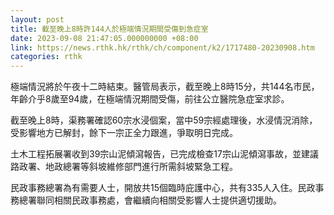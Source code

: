 ```yaml
---
layout: post
title: 截至晚上8時許144人於極端情況期間受傷到急症室
date: 2023-09-08 21:47:05.000000000 +08:00
link: https://news.rthk.hk/rthk/ch/component/k2/1717480-20230908.htm
categories: rthk
---
```


極端情況將於午夜十二時結束。醫管局表示，截至晚上8時15分，共144名市民，年齡介乎8歲至94歲，在極端情況期間受傷，前往公立醫院急症室求診。

截至晚上8時，渠務署確認60宗水浸個案，當中59宗經處理後，水浸情況消除，受影響地方已解封，餘下一宗正全力跟進，爭取明日完成。

土木工程拓展署收到39宗山泥傾瀉報告，已完成檢查17宗山泥傾瀉事故，並建議路政署、地政總署等斜坡維修部門進行所需斜坡緊急工程。

民政事務總署為有需要人士，開放共15個臨時庇護中心，共有335人入住。民政事務總署聯同相關民政事務處，會繼續向相關受影響人士提供適切援助。
